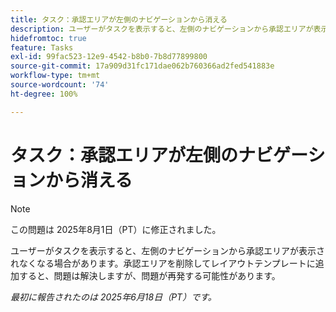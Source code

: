 ```yaml
---
title: タスク：承認エリアが左側のナビゲーションから消える
description: ユーザーがタスクを表示すると、左側のナビゲーションから承認エリアが表示されなくなる場合があります。
hidefromtoc: true
feature: Tasks
exl-id: 99fac523-12e9-4542-b8b0-7b8d77899800
source-git-commit: 17a909d31fc171dae062b760366ad2fed541883e
workflow-type: tm+mt
source-wordcount: '74'
ht-degree: 100%

---
```


# タスク：承認エリアが左側のナビゲーションから消える

>[!NOTE]
>
>この問題は 2025年8月1日（PT）に修正されました。

ユーザーがタスクを表示すると、左側のナビゲーションから承認エリアが表示されなくなる場合があります。承認エリアを削除してレイアウトテンプレートに追加すると、問題は解決しますが、問題が再発する可能性があります。

_最初に報告されたのは 2025年6月18日（PT）です。_

